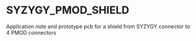 # SYZYGY_PMOD_SHIELD

Application note and prototype pcb for a shield from SYZYGY connector to 4 PMOD connectors
